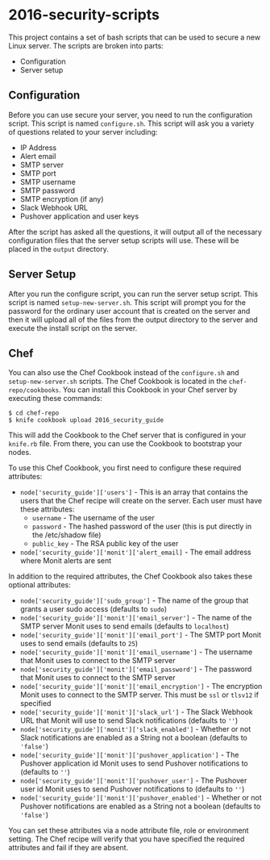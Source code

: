 # 2016-security-scripts

This project contains a set of bash scripts that can be used to secure a new Linux server. The scripts are broken into parts:

  - Configuration
  - Server setup

## Configuration

Before you can use secure your server, you need to run the configuration script. This script is named `configure.sh`. This script will ask you a variety of questions related to your server including:

  - IP Address
  - Alert email
  - SMTP server
  - SMTP port
  - SMTP username
  - SMTP password
  - SMTP encryption (if any)
  - Slack Webhook URL
  - Pushover application and user keys

After the script has asked all the questions, it will output all of the necessary configuration files that the server setup scripts will use. These will be placed in the `output` directory.

## Server Setup

After you run the configure script, you can run the server setup script. This script is named `setup-new-server.sh`. This script will prompt you for the password for the ordinary user account that is created on the server and then it will upload all of the files from the output directory to the server and execute the install script on the server.

## Chef

You can also use the Chef Cookbook instead of the `configure.sh` and `setup-new-server.sh` scripts. The Chef Cookbook is located in the `chef-repo/cookbooks`. You can install this Cookbook in your Chef server by executing these commands:

```
$ cd chef-repo
$ knife cookbook upload 2016_security_guide
```

This will add the Cookbook to the Chef server that is configured in your `knife.rb` file. From there, you can use the Cookbook to bootstrap your nodes.

To use this Chef Cookbook, you first need to configure these required attributes:

  * `node['security_guide']['users']` - This is an array that contains the users that the Chef recipe will create on the server. Each user must have these attributes:
    * `username` - The username of the user
    * `password` - The hashed password of the user (this is put directly in the /etc/shadow file)
    * `public_key` - The RSA public key of the user
  * `node['security_guide']['monit']['alert_email]` - The email address where Monit alerts are sent

In addition to the required attributes, the Chef Cookbook also takes these optional attributes:

  * `node['security_guide']['sudo_group']` - The name of the group that grants a user sudo access (defaults to `sudo`)
  * `node['security_guide']['monit']['email_server']` - The name of the SMTP server Monit uses to send emails (defaults to `localhost`)
  * `node['security_guide']['monit']['email_port']` - The SMTP port Monit uses to send emails (defaults to `25`)
  * `node['security_guide']['monit']['email_username']` - The username that Monit uses to connect to the SMTP server
  * `node['security_guide']['monit']['email_password']` - The password that Monit uses to connect to the SMTP server
  * `node['security_guide']['monit']['email_encryption']` - The encryption Monit uses to connect to the SMTP server. This must be `ssl` or `tlsv12` if specified
  * `node['security_guide']['monit']['slack_url']` - The Slack Webhook URL that Monit will use to send Slack notifications (defaults to `''`)
  * `node['security_guide']['monit']['slack_enabled']` - Whether or not Slack notifications are enabled as a String not a boolean (defaults to `'false'`)
  * `node['security_guide']['monit']['pushover_application']` - The Pushover application id Monit uses to send Pushover notifications to (defaults to `''`)
  * `node['security_guide']['monit']['pushover_user']` - The Pushover user id Monit uses to send Pushover notifications to (defaults to `''`)
  * `node['security_guide']['monit']['pushover_enabled']` - Whether or not Pushover notifications are enabled as a String not a boolean (defaults to `'false'`)

You can set these attributes via a node attribute file, role or environment setting. The Chef recipe will verify that you have specified the required attributes and fail if they are absent.